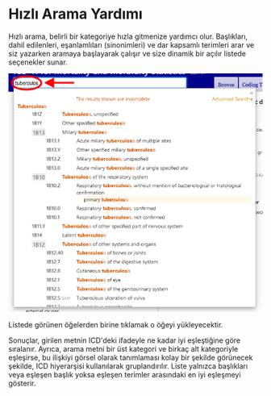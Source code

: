 ﻿# Hızlı Arama Yardımı

Hızlı arama, belirli bir kategoriye hızla gitmenize yardımcı olur. Başlıkları, dahil edilenleri, eşanlamlıları (sinonimleri) ve dar kapsamlı terimleri arar ve siz yazarken aramaya başlayarak çalışır ve size dinamik bir açılır listede seçenekler sunar. 

![screenshot of the quick search](img/search.png "Quick search")

Listede görünen öğelerden birine tıklamak o öğeyi yükleyecektir.

Sonuçlar, girilen metnin ICD'deki ifadeyle ne kadar iyi eşleştiğine göre sıralanır. Ayrıca, arama metni bir üst kategori ve birkaç alt kategoriyle eşleşirse, bu ilişkiyi görsel olarak tanımlaması kolay bir şekilde görünecek şekilde, ICD hiyerarşisi kullanılarak gruplandırılır. Liste yalnızca başlıkları veya eşleşen başlık yoksa eşleşen terimler arasındaki en iyi eşleşmeyi gösterir.